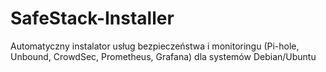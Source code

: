 # SafeStack-Installer
Automatyczny instalator usług bezpieczeństwa i monitoringu (Pi-hole, Unbound, CrowdSec, Prometheus, Grafana) dla systemów Debian/Ubuntu
